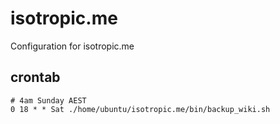 # isotropic.me
Configuration for isotropic.me

## crontab

```
# 4am Sunday AEST
0 18 * * Sat ./home/ubuntu/isotropic.me/bin/backup_wiki.sh 
```
